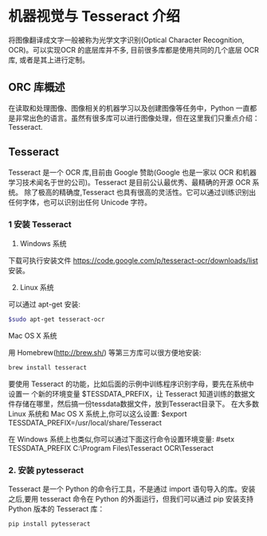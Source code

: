 # 机器视觉与 Tesseract 介绍  

将图像翻译成文字一般被称为光学文字识别(Optical Character Recognition, OCR)。可以实现OCR 的底层库并不多, 目前很多库都是使用共同的几个底层 OCR 库, 或者是其上进行定制。  

## ORC 库概述

在读取和处理图像、图像相关的机器学习以及创建图像等任务中，Python 一直都是非常出色的语言。虽然有很多库可以进行图像处理，但在这里我们只重点介绍： Tesseract.   

## Tesseract  

Tesseract 是一个 OCR 库,目前由 Google 赞助(Google 也是一家以 OCR 和机器学习技术闻名于世的公司)。Tesseract 是目前公认最优秀、最精确的开源 OCR 系统。 除了极高的精确度,Tesseract 也具有很高的灵活性。它可以通过训练识别出任何字体，也可以识别出任何 Unicode 字符。

### 1 安装 Tesseract   

1) Windows 系统  

下载可执行安装文件 https://code.google.com/p/tesseract-ocr/downloads/list 安装。  

2) Linux 系统  

可以通过 apt-get 安装:  

~~~bash
$sudo apt-get tesseract-ocr   
~~~

Mac OS X 系统   

用 Homebrew(http://brew.sh/) 等第三方库可以很方便地安装:   

~~~bash
brew install tesseract
~~~

要使用 Tesseract 的功能，比如后面的示例中训练程序识别字母，要先在系统中设置一 个新的环境变量 $TESSDATA_PREFIX，让 Tesseract 知道训练的数据文件存储在哪里，然后搞一份tessdata数据文件，放到Tesseract目录下。
在大多数 Linux 系统和 Mac OS X 系统上,你可以这么设置: $export TESSDATA_PREFIX=/usr/local/share/Tesseract

在 Windows 系统上也类似,你可以通过下面这行命令设置环境变量: #setx TESSDATA_PREFIX C:\Program Files\Tesseract OCR\Tesseract

### 2. 安装 pytesseract   

Tesseract 是一个 Python 的命令行工具，不是通过 import 语句导入的库。安装之后,要用 tesseract 命令在 Python 的外面运行，但我们可以通过 pip 安装支持 Python 版本的 Tesseract 库：   

~~~bash
pip install pytesseract
~~~